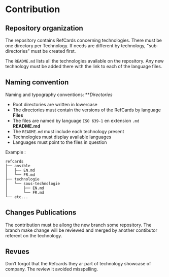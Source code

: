 # Contribution

## Repository organization
The repository contains RefCards concerning technologies. There must be one directory per Technology. If needs are different by technology, "sub-directories" must be created first.

The `README.md` lists all the technologies available on the repository. Any new technology must be added there with the link to each of the language files.

## Naming convention

Naming and typography conventions:
***Directories*
* Root directories are written in lowercase
* The directories must contain the versions of the RefCards by language 
**Files**
* The files are named by language `ISO 639-1` en extension `.md`
**README.md**
* The `README.md` must include each technology present
* Technologies must display available languages
* Languages must point to the files in question


Example :
```
refcards
├── ansible
│   ├── EN.md
│   └── FR.md
├── technologie
│   └── sous-technologie
│       ├── EN.md
│       └── FR.md
└── etc...
```

## Changes Publications 
The contribution must be allong the new branch some repository. 
The branch make change will be reviewed and merged by another contibutor referent on the technology.

## Revues
Don’t forgot that the Refcards they ar part of technology showcase of company. The review it avoided misspelling.

